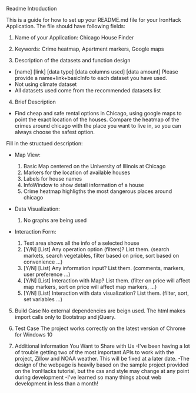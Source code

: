 Readme Introduction

This is a guide for how to set up your README.md file for your IronHack Application. The file should have following fields:

1. Name of your Application: Chicago House Finder

2. Keywords: Crime heatmap, Apartment markers, Google maps

3. Description of the datasets and function design
 * [name] [link] [data type] [data columns used] [data amount] Please provide a name+link+basicInfo to each dataset you have used.
 * Not using climate dataset
 * All datasets used come from the recommended datasets list

4. Brief Description

 * Find cheap and safe rental options in Chicago, using google maps to point the exact location of the houses. Compare the heatmap of the crimes around chicago with the place you want to live in, so you can always choose the safest option.

 Fill in the structued description:
 * Map View:
	1. Basic Map centered on the University of Illinois at Chicago
	2. Markers for the location of available houses
	3. Labels for house names
	4. InfoWindow to show detail information of a house
	5. Crime heatmap highligths the most dangerous places around chicago

 * Data Visualization:
	1. No graphs are being used
	
 * Interaction Form:
	1. Text area shows all the info of a selected house
	2. [Y/N] [List] Any operation option (filters)? List them. (search markets, search vegetables, filter based on price, sort based on convenience ...)
	3. [Y/N] [List] Any information input? List them. (comments, markers, user preference ...)
	4. [Y/N] [List] Interaction with Map? List them. (filter on price will affect map markers, sort on price will affect map markers, ...)
	5. [Y/N] [List] Interaction with data visualization? List them. (filter, sort, set variables ...)

5. Build Case
No external dependencies are beign used. The html makes import calls only to Bootstrap and jQuery.

6. Test Case
The project works correctly on the latest version of Chrome for Windows 10

7. Additional information You Want to Share with Us
-I've been having a lot of trouble getting two of the most important APIs to work with the project, Zillow and NOAA weather. This will be fixed at a later date.
-The design of the webpage is heavily based on the sample project provided on the IronHacks tutorial, but the css and style may change at any point during development
-I've learned so many things about web development in less than a month!